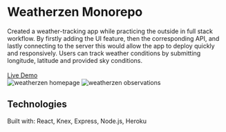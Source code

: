 # Weatherzen Monorepo

Created a weather-tracking app while practicing the outside in full stack workflow. By firstly adding the UI feature, then the corresponding API, and lastly connecting to the server this would allow the app to deploy quickly and responsively. 
Users can track weather conditions by submitting longitude, latitude and provided sky conditions. 
<br><br>
[Live Demo](https://weatherzen-frontend.herokuapp.com)
<br>
![weatherzen homepage](https://images.ctfassets.net/c7lxnbtvvcxm/1V21Z3JIb4BxGJQsUlTMA5/125822b04d5e8cf2a1b5457438a090b5/Eng-home-03.png)
![weatherzen observations](https://images.ctfassets.net/c7lxnbtvvcxm/4jt8uWlRlRe3X7QK8eUCrn/b9f97a3c5a48c9e129fddb884b4303fc/Eng-create-observation-02.png)

## Technologies

Built with: React, Knex, Express, Node.js, Heroku


